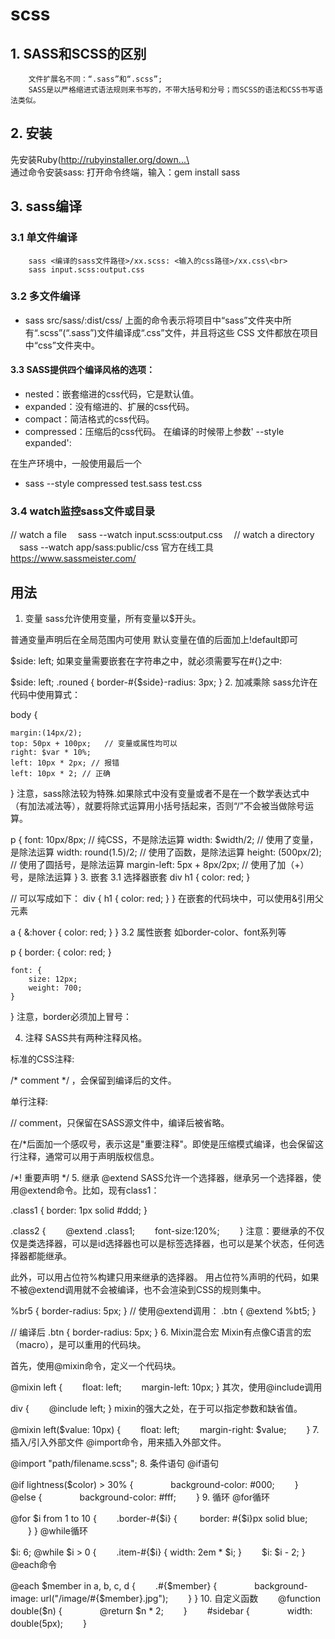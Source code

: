 # scss

## 1. SASS和SCSS的区别
        文件扩展名不同：“.sass”和“.scss”;
        SASS是以严格缩进式语法规则来书写的，不带大括号和分号；而SCSS的语法和CSS书写语法类似。
## 2. 安装
先安装Ruby(http://rubyinstaller.org/down...\<br>
通过命令安装sass: 打开命令终端，输入：gem install sass

## 3. sass编译

### 3.1 单文件编译
        sass <编译的sass文件路径>/xx.scss: <输入的css路径>/xx.css\<br>
        sass input.scss:output.css

### 3.2 多文件编译
* sass src/sass/:dist/css/
上面的命令表示将项目中“sass”文件夹中所有“.scss”(“.sass”)文件编译成“.css”文件，并且将这些 CSS 文件都放在项目中“css”文件夹中。

#### 3.3 SASS提供四个编译风格的选项：
* nested：嵌套缩进的css代码，它是默认值。
* expanded：没有缩进的、扩展的css代码。
* compact：简洁格式的css代码。
* compressed：压缩后的css代码。
在编译的时候带上参数' --style expanded':

在生产环境中，一般使用最后一个

* sass --style compressed test.sass test.css
### 3.4 watch监控sass文件或目录
  // watch a file
　sass --watch input.scss:output.css
　// watch a directory
　sass --watch app/sass:public/css
官方在线工具 https://www.sassmeister.com/

## 用法
1. 变量
sass允许使用变量，所有变量以$开头。

普通变量声明后在全局范围内可使用
默认变量在值的后面加上!default即可

$side: left;
如果变量需要嵌套在字符串之中，就必须需要写在#{}之中:

$side: left;
.rouned {
    border-#{$side}-radius: 3px;
}
2. 加减乘除
sass允许在代码中使用算式：

body {

    margin:(14px/2);
    top: 50px + 100px;   // 变量或属性均可以
    right: $var * 10%;
    left: 10px * 2px; // 报错
    left: 10px * 2; // 正确
}
注意，sass除法较为特殊.如果除式中没有变量或者不是在一个数学表达式中（有加法减法等），就要将除式运算用小括号括起来，否则“/”不会被当做除号运算。

p {
  font: 10px/8px; // 纯CSS，不是除法运算
  width: $width/2;  // 使用了变量，是除法运算
  width: round(1.5)/2;  // 使用了函数，是除法运算
  height: (500px/2); // 使用了圆括号，是除法运算
  margin-left: 5px + 8px/2px; // 使用了加（+）号，是除法运算
}
3. 嵌套
3.1 选择器嵌套
div h1 {
    color: red;
}



// 可以写成如下：
div {
    h1 {
        color: red;
    }
}
在嵌套的代码块中，可以使用&引用父元素

a {
    &:hover {
        color: red;
    }
}
3.2 属性嵌套
如border-color、font系列等

p {
    border: {
        color: red;
    }

    font: {
        size: 12px;
        weight: 700;
    }
}
注意，border必须加上冒号：

4. 注释
SASS共有两种注释风格。

标准的CSS注释:

/* comment */ ，会保留到编译后的文件。

单行注释:

// comment，只保留在SASS源文件中，编译后被省略。

在/*后面加一个感叹号，表示这是"重要注释"。即使是压缩模式编译，也会保留这行注释，通常可以用于声明版权信息。

/*!
    重要声明
*/
5. 继承 @extend
SASS允许一个选择器，继承另一个选择器，使用@extend命令。比如，现有class1：

.class1 {
    border: 1px solid #ddd;
}

.class2 {
　　@extend .class1;
　　font-size:120%;
　　}
注意：要继承的不仅仅是类选择器，可以是id选择器也可以是标签选择器，也可以是某个状态，任何选择器都能继承。

此外，可以用占位符%构建只用来继承的选择器。
用占位符%声明的代码，如果不被@extend调用就不会被编译，也不会渲染到CSS的规则集中。

%br5 {
    border-radius: 5px;
}
// 使用@extend调用：
.btn {
    @extend %bt5;
}

// 编译后
.btn {
    border-radius: 5px;
}
6. Mixin混合宏
Mixin有点像C语言的宏（macro），是可以重用的代码块。

首先，使用@mixin命令，定义一个代码块。

@mixin left {
　　float: left;
　　margin-left: 10px;
}
其次，使用@include调用

div {
　　@include left;
}
mixin的强大之处，在于可以指定参数和缺省值。

@mixin left($value: 10px) {
　　float: left;
　　margin-right: $value;
　　}
7. 插入/引入外部文件
@import命令，用来插入外部文件。

@import "path/filename.scss";
8. 条件语句
@if语句

@if lightness($color) > 30% {
　　　　background-color: #000;
　　} @else {
　　　　background-color: #fff;
　　}
9. 循环
@for循环

@for $i from 1 to 10 {
　　.border-#{$i} {
　　    border: #{$i}px solid blue;
　　}
}
@while循环

$i: 6;
@while $i > 0 {
　　.item-#{$i} { width: 2em * $i; }
　　$i: $i - 2;
}
@each命令

@each $member in a, b, c, d {
　　.#{$member} {
　　　　background-image: url("/image/#{$member}.jpg");
　　}
}
10. 自定义函数
　　@function double($n) {
　　　　@return $n * 2;
　　}
　　#sidebar {
　　　　width: double(5px);
　　}

